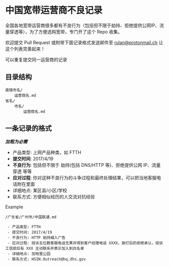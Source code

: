 # 中国宽带运营商不良记录

全国各地宽带运营商很多都有不良行为（包括但不限于劫持、拒绝提供公网IP、流量穿透等），为了方便选购宽带，专门开了这个 Repo 收集。

欢迎提交 Pull Request 或附带下面记录格式发送邮件至 rulan@protonmail.ch 让这个列表完善起来！

可以重复提交同一运营商的记录

## 目录结构

```
直辖市名/
    运营商名.md
省名/
    市名/
        运营商名.md
```

## 一条记录的格式

***加粗为必需***

 - 产品类型: 上网产品种类，如 FTTH
 - **提交时间**: 2017/4/19
 - **不良行为**: 包括但不限于 劫持(包括 DNS/HTTP 等)、拒绝提供公网 IP、流量穿透 等等
 - **应对过程**: 你对这种不良行为的斗争过程和最终处理结果，可以把当地客服电话附在里面
 - 详细地点: 某区县/小区/学校
 - 联系方式: 方便相似经历的人交流对抗经验

Example

    /广东省/广州市/中国联通.md

     - 产品类型: FTTH
     - 提交时间: 2017/4/19
     - 不良行为: HTTP 劫持植入广告
     - 应对过程: 投诉五位数客服电话无果并得到客户经理电话 XXXX，拨打后扔拒绝承认，投诉工信部后有 XXX 主动联系并表示加入到白名单
     - 详细地点: 加帕里公园
     - 联系方式: HSIN.Outreach@hq.dhs.gov



